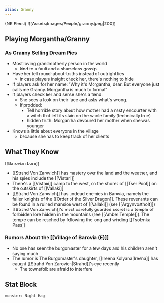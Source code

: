 ```yaml
---
alias: Granny
---
```

(NE Fiend)
![[Assets/Images/People/granny.jpeg|200]]
## Playing Morgantha/Granny
### As Granny Selling Dream Pies
- Most loving grandmotherly person in the world
	- kind to a fault and a shameless gossip
- Have her tell round-about-truths instead of outright lies
	- in case players insight check her, there's nothing to hide
- If players ask for her name: "Why it's Morgantha, dear. But everyone just calls me Granny. Morgantha is much to formal"
- If players check her and sense she's a fiend:
	- She sees a look on their face and asks what's wrong.
	- If prodded:
		- Tell horrible story about how mother had a nasty encounter with a witch that left its stain on the whole family (technically true)
		- hidden truth: Morgantha devoured her mother when she was younger
- Knows a little about everyone in the village
	- because she has to keep track of her clients

## What They Know
[[Barovian Lore]]
- [[Strahd Von Zarovich]] has mastery over the land and the weather, and his spies include the [[Vistani]]
- There's a [[Vistani]] camp to the west, on the shores of [[Tser Pool]] on the outskirts of [[Vallaki]]
- [[Strahd Von Zarovich]] has undead enemies in Barovia, namely the fallen knights of the [[Order of the Silver Dragon]]. These revenants can be found in a ruined mansion west of [[Vallaki]] (see [[Argynvostholt]])
- [[Strahd Von Zarovich]]'s most carefully guarded secret is a temple of forbidden lore hidden in the mountains (see [[Amber Temple]]). The temple can be reached by following the long and winding [[Tsolenka Pass]]

### Rumors About the [[Village of Barovia (E)]]
- No one has seen the burgomaster for a few days and his children aren't saying much
- The rumor is The Burgomaster's daughter, [[Ireena Kolyana|Ireena]] has caught [[Strahd Von Zarovich|Strahd]]'s eye recently
	- The townsfolk are afraid to interfere

## Stat Block

```statblock
monster: Night Hag
```

```dataviewjs
```